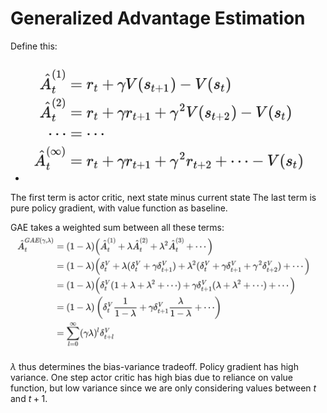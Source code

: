 # Generalized Advantage Estimation
Define this:
- ![alt text](image.png)

The first term is actor critic, next state minus current state
The last term is pure policy gradient, with value function as baseline.

GAE takes a weighted sum between all these terms:
![alt text](image-1.png)


$\lambda$ thus determines the bias-variance tradeoff. Policy gradient has high variance. One step actor critic has high bias due to reliance on value function, but low variance since we are only considering values between $t$ and $t+1$.

